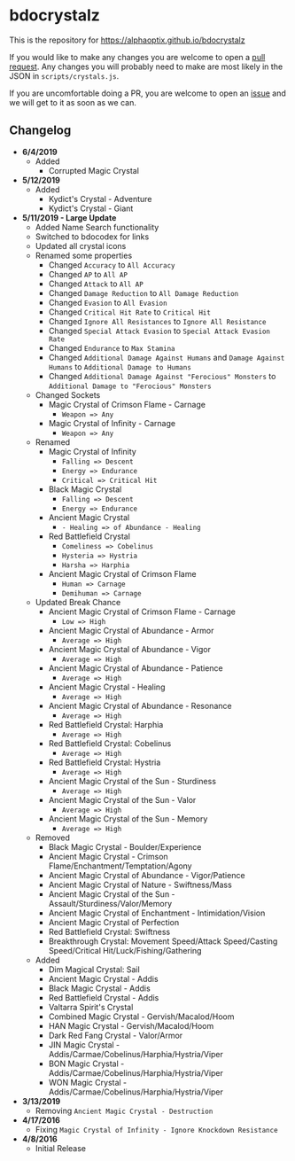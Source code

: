 bdocrystalz
=====
This is the repository for https://alphaoptix.github.io/bdocrystalz

If you would like to make any changes you are welcome to open a [pull request](https://github.com/AlphaOptix/bdocrystalz/pulls). Any changes you will probably need to make are most likely in the JSON in `scripts/crystals.js`.

If you are uncomfortable doing a PR, you are welcome to open an [issue](https://github.com/AlphaOptix/bdocrystalz/issues) and we will get to it as soon as we can. 

## Changelog
- **6/4/2019**
  - Added
    - Corrupted Magic Crystal
- **5/12/2019**
  - Added
    - Kydict's Crystal - Adventure
    - Kydict's Crystal - Giant
- **5/11/2019 - Large Update**
  - Added Name Search functionality 
  - Switched to bdocodex for links
  - Updated all crystal icons
  - Renamed some properties
    - Changed `Accuracy` to `All Accuracy`
    - Changed `AP` to `All AP`
    - Changed `Attack` to `All AP`
    - Changed `Damage Reduction` to `All Damage Reduction`
    - Changed `Evasion` to `All Evasion`
    - Changed `Critical Hit Rate` to `Critical Hit`
    - Changed `Ignore All Resistances` to `Ignore All Resistance`
    - Changed `Special Attack Evasion` to `Special Attack Evasion Rate`
    - Changed `Endurance` to `Max Stamina`
    - Changed `Additional Damage Against Humans` and `Damage Against Humans` to `Additional Damage to Humans` 
    - Changed `Additional Damage Against "Ferocious" Monsters` to `Additional Damage to "Ferocious" Monsters`
  - Changed Sockets
    - Magic Crystal of Crimson Flame - Carnage
      - `Weapon => Any`
    - Magic Crystal of Infinity - Carnage
      - `Weapon => Any`
  - Renamed
    - Magic Crystal of Infinity
      - `Falling => Descent`
      - `Energy => Endurance`
      - `Critical => Critical Hit`
    - Black Magic Crystal
      - `Falling => Descent`
      - `Energy => Endurance`
    - Ancient Magic Crystal
      - `- Healing => of Abundance - Healing`
    - Red Battlefield Crystal
      - `Comeliness => Cobelinus`
      - `Hysteria => Hystria`
      - `Harsha => Harphia`
    - Ancient Magic Crystal of Crimson Flame
      - `Human => Carnage`
      - `Demihuman => Carnage`
  - Updated Break Chance
    - Ancient Magic Crystal of Crimson Flame - Carnage
      - `Low => High`
    - Ancient Magic Crystal of Abundance - Armor
      - `Average => High`
    - Ancient Magic Crystal of Abundance - Vigor
      - `Average => High`
    - Ancient Magic Crystal of Abundance - Patience
      - `Average => High`
    - Ancient Magic Crystal - Healing
      - `Average => High`
    - Ancient Magic Crystal of Abundance - Resonance
      - `Average => High`
    - Red Battlefield Crystal: Harphia
      - `Average => High`
    - Red Battlefield Crystal: Cobelinus
      - `Average => High`
    - Red Battlefield Crystal: Hystria
      - `Average => High`
    - Ancient Magic Crystal of the Sun - Sturdiness
      - `Average => High`
    - Ancient Magic Crystal of the Sun - Valor
      - `Average => High`
    - Ancient Magic Crystal of the Sun - Memory
      - `Average => High`
  - Removed
    - Black Magic Crystal - Boulder/Experience
    - Ancient Magic Crystal - Crimson Flame/Enchantment/Temptation/Agony
    - Ancient Magic Crystal of Abundance - Vigor/Patience
    - Ancient Magic Crystal of Nature - Swiftness/Mass
    - Ancient Magic Crystal of the Sun - Assault/Sturdiness/Valor/Memory
    - Ancient Magic Crystal of Enchantment - Intimidation/Vision
    - Ancient Magic Crystal of Perfection
    - Red Battlefield Crystal: Swiftness
    - Breakthrough Crystal: Movement Speed/Attack Speed/Casting Speed/Critical Hit/Luck/Fishing/Gathering
  - Added
    - Dim Magical Crystal: Sail
    - Ancient Magic Crystal - Addis
    - Black Magic Crystal - Addis
    - Red Battlefield Crystal - Addis
    - Valtarra Spirit's Crystal
    - Combined Magic Crystal - Gervish/Macalod/Hoom
    - HAN Magic Crystal - Gervish/Macalod/Hoom
    - Dark Red Fang Crystal - Valor/Armor
    - JIN Magic Crystal - Addis/Carmae/Cobelinus/Harphia/Hystria/Viper
    - BON Magic Crystal - Addis/Carmae/Cobelinus/Harphia/Hystria/Viper
    - WON Magic Crystal - Addis/Carmae/Cobelinus/Harphia/Hystria/Viper
- **3/13/2019**
  - Removing `Ancient Magic Crystal - Destruction`
- **4/17/2016**
  - Fixing `Magic Crystal of Infinity - Ignore Knockdown Resistance`
- **4/8/2016**
  - Initial Release
